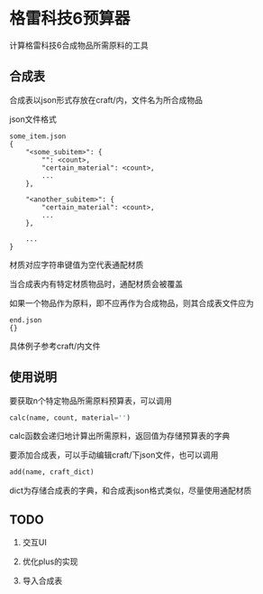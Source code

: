# 格雷科技6预算器

计算格雷科技6合成物品所需原料的工具

## 合成表

合成表以json形式存放在craft/内，文件名为所合成物品

json文件格式

```
some_item.json
{
    "<some_subitem>": {
        "": <count>,
        "certain_material": <count>,
        ...
    },

    "<another_subitem>": {
        "certain_material": <count>,
        ...
    },

    ...
}
```

材质对应字符串键值为空代表通配材质

当合成表内有特定材质物品时，通配材质会被覆盖

如果一个物品作为原料，即不应再作为合成物品，则其合成表文件应为

```
end.json
{}
```

具体例子参考craft/内文件

## 使用说明

要获取n个特定物品所需原料预算表，可以调用
```python
calc(name, count, material='')
```

calc函数会递归地计算出所需原料，返回值为存储预算表的字典

要添加合成表，可以手动编辑craft/下json文件，也可以调用
```python
add(name, craft_dict)
```

dict为存储合成表的字典，和合成表json格式类似，尽量使用通配材质

## TODO

1. 交互UI

2. 优化plus的实现

3. 导入合成表

